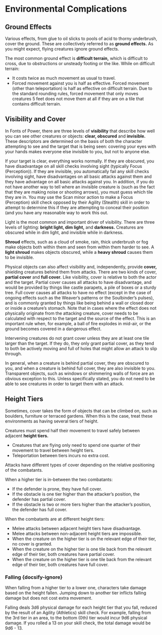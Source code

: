 # Environmental Complications

## Ground Effects
Various effects, from glue to oil slicks to pools of acid to thorny underbrush, cover the ground. These are collectively referred to as **ground effects.** As you might expect, flying creatures ignore ground effects.

The most common ground effect is **difficult terrain,** which is difficult to cross, due to obstructions or unsteady footing or the like. While on difficult terrain:
* It costs twice as much movement as usual to travel.
* Forced movement against you is half as effective.
Forced movement (other than teleportation) is half as effective on difficult terrain. Due to the standard rounding rules, forced movement that only moves creatures 5 feet does not move them at all if they are on a tile that contains difficult terrain.

## Visibility and Cover
In Fonts of Power, there are three levels of **visibility** that describe how well you can see other creatures or objects: **clear, obscured** and **invisible.** These descriptors are determined on the basis of both the character attempting to see and the target that is being seen: covering your eyes with your hands makes everyone else invisible to you, but not to anyone else.

If your target is clear, everything works normally. If they are obscured, you have disadvantage on all skill checks involving sight (typically Focus (Perception)). If they are invisible, you automatically fail any skill checks involving sight, have disadvantages on all basic attacks against them and they have advantage on all basic attacks against you. In addition, if you do not have another way to tell where an invisible creature is (such as the fact that they are making noise or shooting arrows), you must guess which tile they are in. You may use the Scan minor action to make a Focus (Perception) skill check opposed by their Agility (Stealth) skill in order to attempt to determine this if they are attempting to conceal their position (and you have any reasonable way to work this out.

Light is the most common and important driver of visibility. There are three levels of lighting: **bright light, dim light,** and **darkness.** Creatures are obscured while in dim light, and invisible while in darkness.

**Shroud** effects, such as a cloud of smoke, rain, thick underbrush or fog make objects both within them and seen from within them harder to see. A **light shroud** makes objects obscured, while a **heavy shroud** causes them to be invisible.

Physical objects can also affect visibility and, independently, provide **cover,** shielding creatures behind them from attacks. There are two kinds of cover, **partial cover** and **full cover.** Like visibility, cover is relative to both the actor and the target. Partial cover causes all attacks to have disadvantage, and would be provided by things like castle parapets, a pile of boxes or a sturdy tree. Full cover causes all attacks to have no effect (except in the case of ongoing effects such as the Weaver’s patterns or the Soulbinder’s pulses), and is commonly granted by things like being behind a wall or closed door or inside a creature’s stomach. Note that in cases where the effect does not physically originate from the attacking creature, cover needs to be calculated with respect to the target and the source of the effect. This is an important rule when, for example, a ball of fire explodes in mid-air, or the ground becomes covered in a dangerous effect.

Intervening creatures do not grant cover unless they are at least one tile larger than the target. If they do, they only grant partial cover, as they tend to both be actively moving and full of holes that might allow an attack to slip through.

In general, when a creature is behind partial cover, they are obscured to you, and when a creature is behind full cover, they are also invisible to you. Transparent objects, such as windows or shimmering walls of force are an obvious exception to this. Unless specifically stated, you do not need to be able to see creatures in order to target them with an attack.

## Height Tiers
Sometimes, cover takes the form of objects that can be climbed on, such as boulders, furniture or terraced gardens. When this is the case, treat these environments as having several tiers of height.

Creatures must spend half their movement to travel safely between adjacent **height tiers.**
* Creatures that are flying only need to spend one quarter of their movement to travel between height tiers. 
* Teleportation between tiers incurs no extra cost.

Attacks have different types of cover depending on the relative positioning of the combatants. 

When a higher tier is in-between the two combatants:
* If the defender is prone, they have full cover.
* If the obstacle is one tier higher than the attacker’s position, the defender has partial cover.
* If the obstacle is two or more tiers higher than the attacker’s position, the defender has full cover.

When the combatants are at different height tiers:
* Melee attacks between adjacent height tiers have disadvantage.
* Melee attacks between non-adjacent height tiers are impossible.
* When the creature on the higher tier is on the relevant edge of their tier, no cover is granted. 
* When the creature on the higher tier is one tile back from the relevant edge of their tier, both creatures have partial cover.
* When the creature on the higher tier is one tile back from the relevant edge of their tier, both creatures have full cover.

### Falling {docsify-ignore}
When falling from a higher tier to a lower one, characters take damage based on the height fallen. Jumping down to another tier inflicts falling damage but does not cost extra movement.

Falling deals 3d6 physical damage for each height tier that you fall, reduced by the result of an Agility (Athletics) skill check. For example, falling from the 3rd tier in an area, to the bottom (0th) tier would incur 9d6 physical damage. If you rolled a 13 on your skill check, the total damage would be 9d6 - 13.
